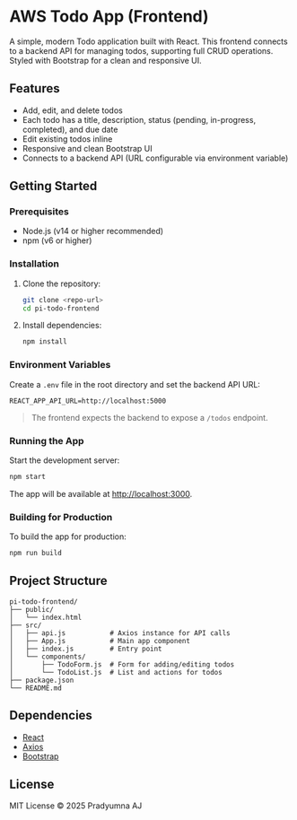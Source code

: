 # AWS Todo App (Frontend)

A simple, modern Todo application built with React. This frontend connects to a backend API for managing todos, supporting full CRUD operations. Styled with Bootstrap for a clean and responsive UI.

## Features

- Add, edit, and delete todos
- Each todo has a title, description, status (pending, in-progress, completed), and due date
- Edit existing todos inline
- Responsive and clean Bootstrap UI
- Connects to a backend API (URL configurable via environment variable)

## Getting Started

### Prerequisites
- Node.js (v14 or higher recommended)
- npm (v6 or higher)

### Installation

1. Clone the repository:
   ```bash
   git clone <repo-url>
   cd pi-todo-frontend
   ```
2. Install dependencies:
   ```bash
   npm install
   ```

### Environment Variables

Create a `.env` file in the root directory and set the backend API URL:

```
REACT_APP_API_URL=http://localhost:5000
```

> The frontend expects the backend to expose a `/todos` endpoint.

### Running the App

Start the development server:
```bash
npm start
```
The app will be available at [http://localhost:3000](http://localhost:3000).

### Building for Production

To build the app for production:
```bash
npm run build
```

## Project Structure

```
pi-todo-frontend/
├── public/
│   └── index.html
├── src/
│   ├── api.js           # Axios instance for API calls
│   ├── App.js           # Main app component
│   ├── index.js         # Entry point
│   └── components/
│       ├── TodoForm.js  # Form for adding/editing todos
│       └── TodoList.js  # List and actions for todos
├── package.json
└── README.md
```

## Dependencies
- [React](https://reactjs.org/)
- [Axios](https://axios-http.com/)
- [Bootstrap](https://getbootstrap.com/)

## License

MIT License © 2025 Pradyumna AJ 